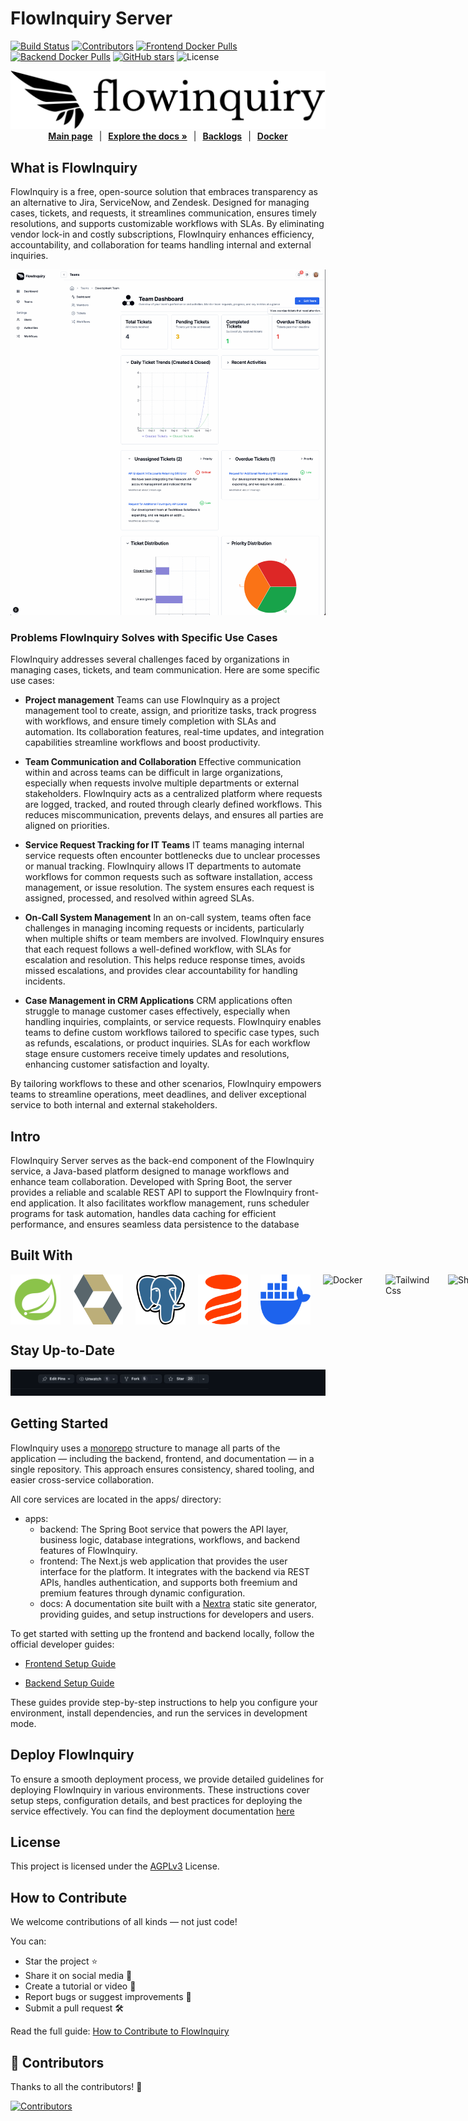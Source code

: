 # FlowInquiry Server
[![Build Status](https://github.com/flowinquiry/flowinquiry/actions/workflows/ci.yml/badge.svg)](https://github.com/flowinquiry/flowinquiry/actions/workflows/ci.yml)
[![Contributors](https://img.shields.io/github/contributors/flowinquiry/flowinquiry.svg)](https://github.com/flowinquiry/flowinquiry/graphs/contributors)
[![Frontend Docker Pulls](https://img.shields.io/docker/pulls/flowinquiry/flowinquiry-frontend?label=frontend%20pulls&logo=docker)](https://hub.docker.com/r/flowinquiry/flowinquiry-frontend)
[![Backend Docker Pulls](https://img.shields.io/docker/pulls/flowinquiry/flowinquiry-server?label=backend%20pulls&logo=docker)](https://hub.docker.com/r/flowinquiry/flowinquiry-server)
[![GitHub stars](https://img.shields.io/github/stars/flowinquiry/flowinquiry-server.svg?style=social)](https://github.com/flowinquiry/flowinquiry-server/stargazers)
![License](https://img.shields.io/badge/License-AGPLv3-blue)

<div style="display: flex; justify-content: center; align-items: center;">
  <a href="https://flowinquiry.io" target="_blank">
    <picture>
      <source media="(prefers-color-scheme: dark)" srcset="assets/logo-dark.svg" type="image/svg+xml">
      <img alt="FlowInquiry Logo" src="assets/logo-light.svg"/>
    </picture>
  </a>
</div>

<div style="display: flex; justify-content: center; gap: 10px;">
  <br />
  <a href="https://flowinquiry.io" rel="dofollow"><strong>Main page</strong></a> 
  | 
  <a href="https://docs.flowinquiry.io" rel="dofollow"><strong>Explore the docs »</strong></a>
  |
  <a href="https://github.com/orgs/flowinquiry/projects/4/views/3" rel="dofollow"><strong>Backlogs</strong></a>
  |
  <a href="https://hub.docker.com/r/flowinquiry/flowinquiry-server" rel="dofollow"><strong>Docker</strong></a>
  <br />
</div>


## What is FlowInquiry

FlowInquiry is a free, open-source solution that embraces transparency as an alternative to Jira, ServiceNow, and Zendesk. Designed for managing cases, tickets, and requests, it streamlines communication, ensures timely resolutions, and supports customizable workflows with SLAs. By eliminating vendor lock-in and costly subscriptions, FlowInquiry enhances efficiency, accountability, and collaboration for teams handling internal and external inquiries.

![FlowInquiry](assets/flowinquiry_slide.gif)

### Problems FlowInquiry Solves with Specific Use Cases

FlowInquiry addresses several challenges faced by organizations in managing cases, tickets, and team communication. Here are some specific use cases:

* **Project management** Teams can use FlowInquiry as a project management tool to create, assign, and prioritize tasks, track progress with workflows, and ensure timely completion with SLAs and automation. Its collaboration features, real-time updates, and integration capabilities streamline workflows and boost productivity.

* **Team Communication and Collaboration** Effective communication within and across teams can be difficult in large organizations, especially when requests involve multiple departments or external stakeholders. FlowInquiry acts as a centralized platform where requests are logged, tracked, and routed through clearly defined workflows. This reduces miscommunication, prevents delays, and ensures all parties are aligned on priorities.

* **Service Request Tracking for IT Teams** IT teams managing internal service requests often encounter bottlenecks due to unclear processes or manual tracking. FlowInquiry allows IT departments to automate workflows for common requests such as software installation, access management, or issue resolution. The system ensures each request is assigned, processed, and resolved within agreed SLAs.

* **On-Call System Management** In an on-call system, teams often face challenges in managing incoming requests or incidents, particularly when multiple shifts or team members are involved. FlowInquiry ensures that each request follows a well-defined workflow, with SLAs for escalation and resolution. This helps reduce response times, avoids missed escalations, and provides clear accountability for handling incidents.

* **Case Management in CRM Applications**  CRM applications often struggle to manage customer cases effectively, especially when handling inquiries, complaints, or service requests. FlowInquiry enables teams to define custom workflows tailored to specific case types, such as refunds, escalations, or product inquiries. SLAs for each workflow stage ensure customers receive timely updates and resolutions, enhancing customer satisfaction and loyalty.

By tailoring workflows to these and other scenarios, FlowInquiry empowers teams to streamline operations, meet deadlines, and deliver exceptional service to both internal and external stakeholders.


## Intro

FlowInquiry Server serves as the back-end component of the FlowInquiry service, a Java-based platform designed to manage workflows and enhance team collaboration. Developed with Spring Boot, the server provides a reliable and scalable REST API to support the FlowInquiry front-end application. It also facilitates workflow management, runs scheduler programs for task automation, handles data caching for efficient performance, and ensures seamless data persistence to the database

## Built With

<div style="display: flex; justify-content: left; gap: 20px; align-items: center;">
    <img src="assets/spring-boot.svg" alt="Spring Boot" width="80" height="80" title="Acts as the backbone of the back-end, orchestrating various components. It handles the creation and management of REST APIs, service layers, and controllers to facilitate business logic. Spring Boot also integrates seamlessly with the database through JPA and Hibernate and provides hooks for adding essential services like logging, tracing, and monitoring to ensure a well-rounded and maintainable application architecture">
    <img src="assets/hibernate.svg" alt="Hibernate" width="80" height="80" title="Serves as the ORM (Object-Relational Mapping) framework, facilitating seamless interaction between Java objects and the database">
    <img src="assets/postgresql.svg" alt="PostgreSQL" width="80" height="80" title="Acts as the primary relational database, offering reliability, scalability, and robust support for complex queries">
    <img src="assets/liquibase.svg" alt="Liquibase" width="80" height="80" title="Manages database schema changes through version-controlled migration scripts, ensuring consistency across environments">
    <img src="assets/docker.svg" alt="Docker" width="80" height="80" title="Provides containerization for consistent application deployment across environments, enabling scalability and portability">
    <img src="assets/nextjs.svg" alt="Docker" width="80" height="80" title="Used as the primary framework to structure the application, managing routing and integrating client-side rendering powered by React.js. Next.js facilitates seamless communication with the FlowInquiry back-end via REST APIs, ensuring a smooth data exchange and interactive user experience">
    <img src="assets/tailwind-css.svg" alt="Tailwind Css" width="80" height="80" title="Used in combination with ShadCN and FlowInquiry's custom components to deliver flexible layouts and customizable themes">
    <img src="assets/shadcn-ui.svg" alt="Shadcn" width="80" height="80" title="Serves as the foundation of the FlowInquiry UI, providing a consistent and accessible design system. All FlowInquiry components are built on top of ShadCN, ensuring a cohesive and extensible user interface across the application">
</div>

## Stay Up-to-Date

![Follow FlowInquiry](assets/github_project_star.gif)

## Getting Started

FlowInquiry uses a [monorepo](https://monorepo.tools/) structure to manage all parts of the application — including the backend, frontend, and documentation — in a single repository. This approach ensures consistency, shared tooling, and easier cross-service collaboration.

All core services are located in the apps/ directory:

* apps:
  * backend: The Spring Boot service that powers the API layer, business logic, database integrations, workflows, and backend features of FlowInquiry.
  * frontend: The Next.js web application that provides the user interface for the platform. It integrates with the backend via REST APIs, handles authentication, and supports both freemium and premium features through dynamic configuration.
  * docs: A documentation site built with a [Nextra](https://nextra.site/) static site generator, providing guides, and setup instructions for developers and users.

To get started with setting up the frontend and backend locally, follow the official developer guides:

* [Frontend Setup Guide](https://docs.flowinquiry.io/developer_guides/frontend/getting_started)

* [Backend Setup Guide](https://docs.flowinquiry.io/developer_guides/backend/getting_started)

These guides provide step-by-step instructions to help you configure your environment, install dependencies, and run the services in development mode.

## Deploy FlowInquiry
To ensure a smooth deployment process, we provide detailed guidelines for deploying FlowInquiry in various environments. These instructions cover setup steps, configuration details, and best practices for deploying the service effectively. You can find the deployment documentation [here](https://docs.flowinquiry.io/developer_guides/deployment)


## License
This project is licensed under the [AGPLv3](LICENSE) License.

## How to Contribute

We welcome contributions of all kinds — not just code!

You can:
- Star the project ⭐
- Share it on social media 📢
- Create a tutorial or video 🎥
- Report bugs or suggest improvements 🐛
- Submit a pull request 🛠️

Read the full guide: [How to Contribute to FlowInquiry](https://docs.flowinquiry.io/how_to_contributes/your_action_is_meaningful_to_us)


## 💪 Contributors

Thanks to all the contributors! 🙌  

[![Contributors](https://contrib.rocks/image?repo=flowinquiry/flowinquiry-server)](https://github.com/flowinquiry/flowinquiry-server/graphs/contributors)